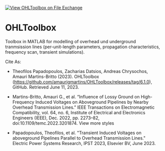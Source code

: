 [![View OHLToolbox on File Exchange](https://www.mathworks.com/matlabcentral/images/matlab-file-exchange.svg)](https://www.mathworks.com/matlabcentral/fileexchange/130914-ohltoolbox)

# OHLToolbox

Toolbox in MATLAB for modelling of overhead und underground tranmsission lines (per-unit-length parameters, propagation characteristics, frequency scan, transient simulations).


Cite As:

- Theofilos Papadopoulos, Zacharias Datsios, Andreas Chrysochos, Amauri Martins-Britto (2023). OHLToolbox (https://github.com/amaurigmartins/OHLToolbox/releases/tag/6.1.0), GitHub. Retrieved June 11, 2023.

- Martins-Britto, Amauri G., et al. “Influence of Lossy Ground on High-Frequency Induced Voltages on Aboveground Pipelines by Nearby Overhead Transmission Lines.” IEEE Transactions on Electromagnetic Compatibility, vol. 64, no. 6, Institute of Electrical and Electronics Engineers (IEEE), Dec. 2022, pp. 2273–82, doi:10.1109/temc.2022.3201874.
View more styles

- Papadopoulos, Theofilos, et al. "Transient Induced Voltages on aboveground Pipelines Parallel to Overhead Transmission Lines." Electric Power Systems Research, IPST 2023, Elsevier BV, June 2023.
